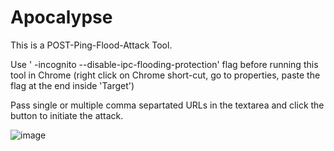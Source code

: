 # Apocalypse
This is a POST-Ping-Flood-Attack Tool.  

Use ' -incognito --disable-ipc-flooding-protection' flag before running this tool in Chrome (right click on Chrome short-cut, go to properties, paste the flag at the end inside 'Target')  

Pass single or multiple comma separtated URLs in the textarea and click the button to initiate the attack.

![image](https://user-images.githubusercontent.com/6196046/129507779-c4a5e11c-46fc-46ea-93d1-760b981a0a53.png)
